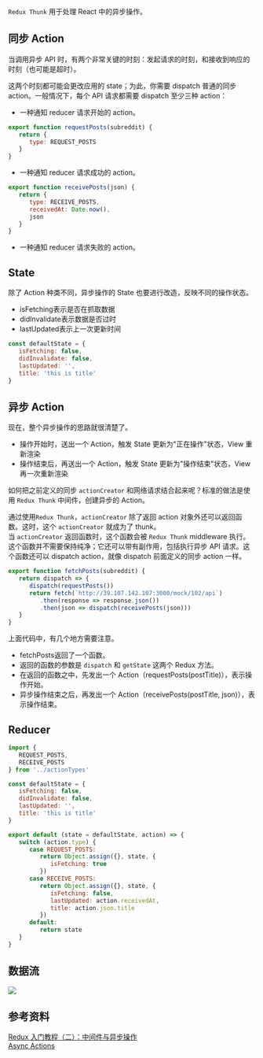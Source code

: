 `Redux Thunk` 用于处理 React 中的异步操作。
## 同步 Action  
当调用异步 API 时，有两个非常关键的时刻：发起请求的时刻，和接收到响应的时刻（也可能是超时）。

这两个时刻都可能会更改应用的 state；为此，你需要 dispatch 普通的同步 action。一般情况下，每个 API 请求都需要 dispatch 至少三种 action：
- 一种通知 reducer 请求开始的 action。  
```js
export function requestPosts(subreddit) {
   return {
      type: REQUEST_POSTS
   }
}
```
- 一种通知 reducer 请求成功的 action。
```js
export function receivePosts(json) {
   return {
      type: RECEIVE_POSTS,
      receivedAt: Date.now(),
      json
   }
}
```
- 一种通知 reducer 请求失败的 action。

## State 
除了 Action 种类不同，异步操作的 State 也要进行改造，反映不同的操作状态。  
- isFetching表示是否在抓取数据
- didInvalidate表示数据是否过时
- lastUpdated表示上一次更新时间
```js
const defaultState = {
   isFetching: false,
   didInvalidate: false,
   lastUpdated: '',
   title: 'this is title'
}
```

## 异步 Action
现在，整个异步操作的思路就很清楚了。  
- 操作开始时，送出一个 Action，触发 State 更新为"正在操作"状态，View 重新渲染
- 操作结束后，再送出一个 Action，触发 State 更新为"操作结束"状态，View 再一次重新渲染  

如何把之前定义的同步 `actionCreator` 和网络请求结合起来呢？标准的做法是使用 `Redux Thunk` 中间件，创建异步的 Action。

通过使用`Redux Thunk`，`actionCreator` 除了返回 action 对象外还可以返回函数。这时，这个 `actionCreator` 就成为了 thunk。  
当  `actionCreator` 返回函数时，这个函数会被 `Redux Thunk` middleware 执行。这个函数并不需要保持纯净；它还可以带有副作用，包括执行异步 API 请求。这个函数还可以 dispatch action，就像 dispatch 前面定义的同步 action 一样。
```js
export function fetchPosts(subreddit) {
   return dispatch => {
      dispatch(requestPosts())
      return fetch(`http://39.107.142.107:3000/mock/102/api`)
         .then(response => response.json())
         .then(json => dispatch(receivePosts(json)))
   }
}
```
上面代码中，有几个地方需要注意。
- fetchPosts返回了一个函数。
- 返回的函数的参数是 `dispatch` 和 `getState` 这两个 Redux 方法。
- 在返回的函数之中，先发出一个 Action（requestPosts(postTitle)），表示操作开始。
- 异步操作结束之后，再发出一个 Action（receivePosts(postTitle, json)），表示操作结束。  

## Reducer
```js
import {
   REQUEST_POSTS,
   RECEIVE_POSTS
} from '../actionTypes'

const defaultState = {
   isFetching: false,
   didInvalidate: false,
   lastUpdated: '',
   title: 'this is title'
}

export default (state = defaultState, action) => {
   switch (action.type) {
      case REQUEST_POSTS:
         return Object.assign({}, state, {
            isFetching: true
         })
      case RECEIVE_POSTS:
         return Object.assign({}, state, {
            isFetching: false,
            lastUpdated: action.receivedAt,
            title: action.json.title
         })
      default:
         return state
   }
}
```
## 数据流
![](/img/react/dataFlow.png)  


## 参考资料
[Redux 入门教程（二）：中间件与异步操作](https://www.ruanyifeng.com/blog/2016/09/redux_tutorial_part_two_async_operations.html)  
[Async Actions](https://redux.js.org/advanced/async-actions)